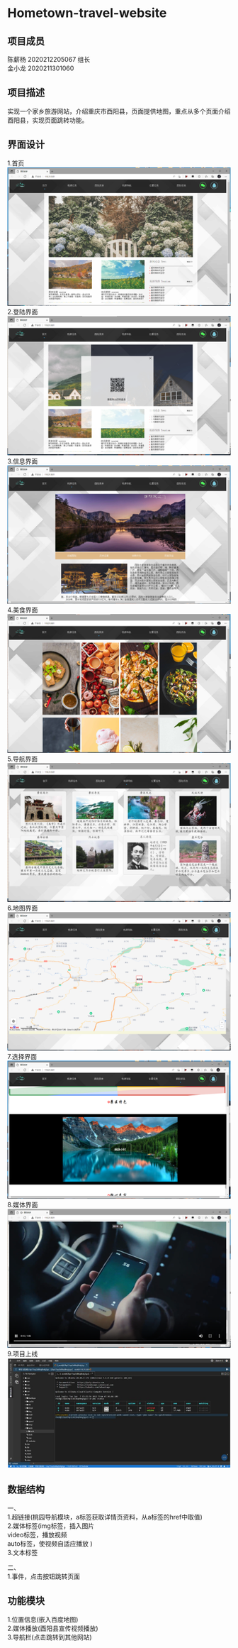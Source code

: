 # Hometown-travel-website
**项目成员**    
-------    
陈薪杨 2020212205067 组长    
金小龙 2020211301060    
    
**项目描述**    
-------    
实现一个家乡旅游网站，介绍重庆市酉阳县，页面提供地图，重点从多个页面介绍酉阳县，实现页面跳转功能。    
     
**界面设计**    
-------    
1.首页    
![image](img/main.png)    
2.登陆界面    
![image](img/login.png)    
3.信息界面    
![image](img/mess.png)    
4.美食界面    
![image](img/food.png)    
5.导航界面    
![image](img/nav.png)    
6.地图界面    
![image](img/map.png)    
7.选择界面    
![image](img/select.png)    
8.媒体界面    
![image](img/media.png)           
9.项目上线    
![image](img/online.png)    
    
**数据结构**    
-------
一、              
1.超链接(桃园导航模块，a标签获取详情页资料，从a标签的href中取值)   
2.媒体标签(img标签，插入图片    
                 video标签，播放视频    
                 auto标签，使视频自适应播放    )     
3.文本标签    
    
二、     
1.事件，点击按钮跳转页面    

**功能模块**
-------
1.位置信息(嵌入百度地图)    
2.媒体播放(酉阳县宣传视频播放)    
3.导航栏(点击跳转到其他网站)    


